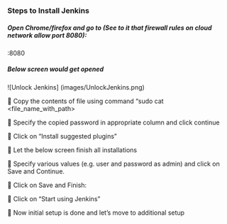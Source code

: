 ### Steps to Install Jenkins

#####	Open Chrome/firefox and go to (See to it that firewall rules on cloud  network allow port 8080):

<public IP of VM>:8080

#####	Below screen would get opened

 ![Unlock Jenkins] (images/UnlockJenkins.png)

	Copy the contents of file using command “sudo cat <file_name_with_path> 

 

	Specify the copied password in appropriate column and click continue

 
	Click on “Install suggested plugins”

 

	Let the below screen finish all installations
 

	Specify various values (e.g. user and password as admin) and click on Save and Continue. 
 

	Click on Save and Finish:

 

	Click on “Start using Jenkins”

 

	Now initial setup is done and let’s move to additional setup
